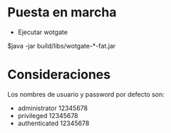 # Puesta en marcha

* Ejecutar wotgate 

$java -jar build/libs/wotgate-*-fat.jar

# Consideraciones
Los nombres de usuario y password por defecto son:
* administrator 12345678
* privileged 12345678
* authenticated 12345678


